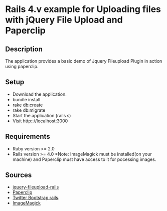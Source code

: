 # Rails 4.v example for  Uploading files with jQuery File Upload and Paperclip

## Description

The application provides a basic demo of Jquery  Fileupload Plugin in action using paperclip.

## Setup

* Download the application.
* bundle install
* rake db:create
* rake db:migrate
* Start the application (rails s)
* Visit http:://localhost:3000

## Requirements

* Ruby version >= 2.0
* Rails version >= 4.0
*Note: ImageMagick must be installed(on your machine) and Paperclip must have access to it for pocessing images.

## Sources

* [jquery-fileupload-rails](https://github.com/tors/jquery-fileupload-rails)
* [Paperclip](https://github.com/thoughtbot/paperclip)
* [Twitter Bootstrap rails](https://github.com/seyhunak/twitter-bootstrap-rails).
* [ImageMagick](http://www.imagemagick.org/)
